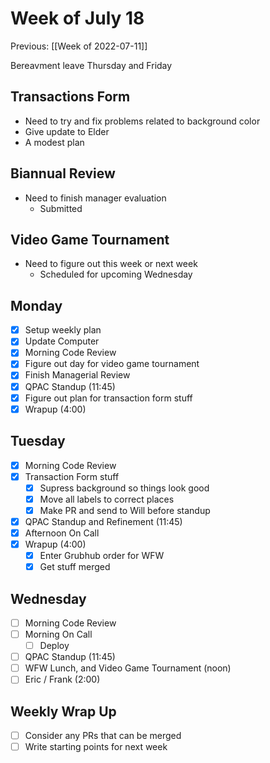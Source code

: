 # Week of July 18
Previous: [[Week of 2022-07-11]]

Bereavment leave Thursday and Friday

## Transactions Form
- Need to try and fix problems related to background color
- Give update to Elder
- A modest plan

## Biannual Review
 - Need to finish manager evaluation
	 - Submitted

## Video Game Tournament
- Need to figure out this week or next week
	- Scheduled for upcoming Wednesday

## Monday
- [x] Setup weekly plan
- [x] Update Computer
- [x] Morning Code Review
- [x] Figure out day for video game tournament
- [x] Finish Managerial Review
- [x] QPAC Standup (11:45)
- [x] Figure out plan for transaction form stuff
- [x] Wrapup (4:00)

## Tuesday
- [x] Morning Code Review
- [x] Transaction Form stuff
	 - [x] Supress background so things look good
	 - [x] Move all labels to correct places
	 - [x] Make PR and send to Will before standup
- [x] QPAC Standup and Refinement (11:45)
- [x] Afternoon On Call
- [x] Wrapup (4:00)
	- [x] Enter Grubhub order for WFW
	- [x] Get stuff merged

## Wednesday
- [ ] Morning Code Review
- [ ] Morning On Call
	- [ ] Deploy
- [ ] QPAC Standup (11:45)
- [ ] WFW Lunch, and Video Game Tournament (noon)
- [ ] Eric / Frank (2:00)

## Weekly Wrap Up
 - [ ] Consider any PRs that can be merged
 - [ ] Write starting points for next week